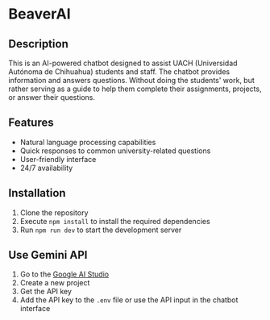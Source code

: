 # BeaverAI

## Description
This is an AI-powered chatbot designed to assist UACH (Universidad Autónoma de Chihuahua) students and staff. The chatbot provides information and answers questions. Without doing the students' work, but rather serving as a guide to help them complete their assignments, projects, or answer their questions.

## Features
- Natural language processing capabilities
- Quick responses to common university-related questions
- User-friendly interface
- 24/7 availability

## Installation
1. Clone the repository
2. Execute `npm install` to install the required dependencies
3. Run `npm run dev` to start the development server

## Use Gemini API
1. Go to the [Google AI Studio](https://aistudio.google.com/app/apikey)
2. Create a new project
3. Get the API key
4. Add the API key to the `.env` file or use the API input in the chatbot interface



